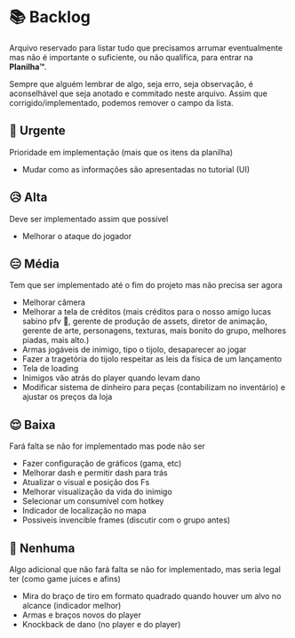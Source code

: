 # 📚 Backlog
Arquivo reservado para listar tudo que precisamos arrumar eventualmente mas não é importante o suficiente, ou não qualifica, para entrar na **Planilha™**.

Sempre que alguém lembrar de algo, seja erro, seja observação, é aconselhável que seja anotado e commitado neste arquivo. Assim que corrigido/implementado, podemos remover o campo da lista. 

## 🥵 Urgente
Prioridade em implementação (mais que os itens da planilha)

- Mudar como as informações são apresentadas no tutorial (UI) 

## 😥 Alta
Deve ser implementado assim que possível 

- Melhorar o ataque do jogador

## 😑 Média
Tem que ser implementado até o fim do projeto mas não precisa ser agora

- Melhorar câmera
- Melhorar a tela de créditos (mais créditos para o nosso amigo lucas sabino pfv 🙏, gerente de produção de assets, diretor de animação, gerente de arte, personagens, texturas, mais bonito do grupo, melhores piadas, mais alto.)
- Armas jogáveis de inimigo, tipo o tijolo, desaparecer ao jogar
- Fazer a tragetória do tijolo respeitar as leis da física de um lançamento
- Tela de loading
- Inimigos vão atrás do player quando levam dano
- Modificar sistema de dinheiro para peças (contabilizam no inventário) e ajustar os preços da loja

## 😌 Baixa
Fará falta se não for implementado mas pode não ser
- Fazer configuração de gráficos (gama, etc)
- Melhorar dash e permitir dash para trás
- Atualizar o visual e posição dos Fs
- Melhorar visualização da vida do inimigo
- Selecionar um consumível com hotkey
- Indicador de localização no mapa
- Possiveis invencible frames (discutir com o grupo antes)  

## 🤠 Nenhuma
Algo adicional que não fará falta se não for implementado, mas seria legal ter (como game juices e afins)

- Mira do braço de tiro em formato quadrado quando houver um alvo no alcance (indicador melhor)
- Armas e braços novos do player
- Knockback de dano (no player e do player)
